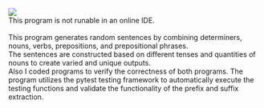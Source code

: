 <img src="https://img.shields.io/badge/RANDOM SENTENCE GENERATOR-purple?label=py"> <br>
This program is not runable in an online IDE.
<br>
<br>
This  program generates random sentences by combining determiners, nouns, verbs, prepositions, and prepositional phrases.<br>
The sentences are constructed based on different tenses and quantities of nouns to create varied and unique outputs.<br>
Also I coded programs to verify the correctness of both programs. The program utilizes the pytest testing framework to automatically execute the testing functions and validate the functionality of the prefix and suffix extraction.
